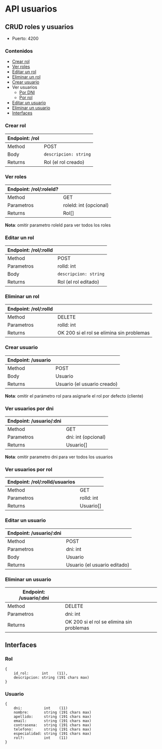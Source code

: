 # API usuarios

## CRUD roles y usuarios

+ Puerto: 4200

### Contenidos

+ [Crear rol](#crear-rol)
+ [Ver roles](#ver-roles)
+ [Editar un rol](#editar-un-rol)
+ [Eliminar un rol](#eliminar-un-rol)
+ [Crear usuario](#crear-usuario)
+ Ver usuarios
    - [Por DNI](#ver-usuarios-por-dni)
    - [Por rol](#ver-usuarios-por-rol)
+ [Editar un usuario](#editar-un-usuario)
+ [Eliminar un usuario](#eliminar-un-usuario)
+ [Interfaces](#interfaces)


### Crear rol

|Endpoint: /rol||
---|---|
Method  | POST
Body    | `descripcion: string`
Returns | Rol (el rol creado)


### Ver roles

|Endpoint: /rol/:roleId?||
---|---|
|Method    | GET                   
|Parametros| roleId: int (opcional)
|Returns   | Rol[]                 

**Nota**: omitir parametro roleId para ver todos los roles


### Editar un rol

|Endpoint: /rol/:rolId||
---|---|
Method     | POST
Parametros | rolId: int
Body       | `descripcion: string`
Returns    | Rol (el rol editado)


### Eliminar un rol

|Endpoint: /rol/:rolId||
---|---|
Method     | DELETE
Parametros | rolId: int
Returns    | OK 200 si el rol se elimina sin problemas


### Crear usuario

|Endpoint: /usuario||
---|---|
Method     | POST
Body       | Usuario
Returns    | Usuario (el usuario creado)

**Nota**: omitir el parámetro rol para asignarle el rol por defecto (cliente)

### Ver usuarios por dni
|Endpoint: /usuario/:dni||
---|---|
Method     | GET
Parametros | dni: int (opcional)
Returns    | Usuario[]

**Nota**: omitir parametro dni para ver todos los usuarios

### Ver usuarios por rol
|Endpoint: /rol/:rolId/usuarios||
---|---|
Method     | GET
Parametros | rolId: int
Returns    | Usuario[]

### Editar un usuario

|Endpoint: /usuario/:dni||
---|---|
Method     | POST
Parametros | dni: int
Body       | Usuario
Returns    | Usuario (el usuario editado)

### Eliminar un usuario

|Endpoint: /usuario/:dni||
---|---|
Method     | DELETE
Parametros | dni: int
Returns    | OK 200 si el rol se elimina sin problemas

## Interfaces

### Rol 
```
{
    id_rol:      int    (11),
    descripcion: string (191 chars max)
}
```

### Usuario 
```
{
    dni:          int    (11) 
    nombre:       string (191 chars max)
    apellido:     string (191 chars max)
    email:        string (191 chars max)
    contrasena:   string (191 chars max)
    telefono:     string (191 chars max)
    especialidad: string (191 chars max)
    rol?:         int    (11)
}
```
